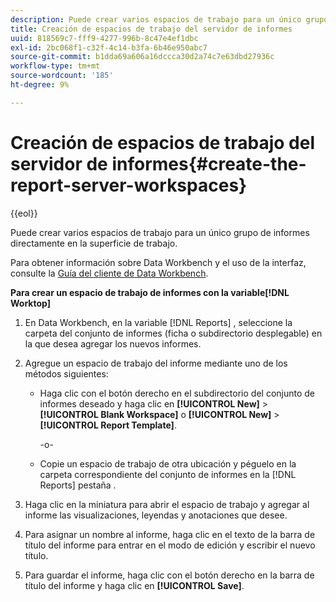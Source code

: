 ```yaml
---
description: Puede crear varios espacios de trabajo para un único grupo de informes directamente en la superficie de trabajo.
title: Creación de espacios de trabajo del servidor de informes
uuid: 818569c7-fff9-4277-996b-8c47e4ef1dbc
exl-id: 2bc068f1-c32f-4c14-b3fa-6b46e950abc7
source-git-commit: b1dda69a606a16dccca30d2a74c7e63dbd27936c
workflow-type: tm+mt
source-wordcount: '185'
ht-degree: 9%

---
```


# Creación de espacios de trabajo del servidor de informes{#create-the-report-server-workspaces}

{{eol}}

Puede crear varios espacios de trabajo para un único grupo de informes directamente en la superficie de trabajo.

Para obtener información sobre Data Workbench y el uso de la interfaz, consulte la [Guía del cliente de Data Workbench](https://experienceleague.adobe.com/docs/data-workbench/using/client/t-open-ins.html?lang=es).

**Para crear un espacio de trabajo de informes con la variable[!DNL Worktop]**

1. En Data Workbench, en la variable [!DNL Reports] , seleccione la carpeta del conjunto de informes (ficha o subdirectorio desplegable) en la que desea agregar los nuevos informes.
1. Agregue un espacio de trabajo del informe mediante uno de los métodos siguientes:

   * Haga clic con el botón derecho en el subdirectorio del conjunto de informes deseado y haga clic en **[!UICONTROL New]** > **[!UICONTROL Blank Workspace]** o **[!UICONTROL New]** > **[!UICONTROL Report Template]**.

      -o-

   * Copie un espacio de trabajo de otra ubicación y péguelo en la carpeta correspondiente del conjunto de informes en la [!DNL Reports] pestaña .

1. Haga clic en la miniatura para abrir el espacio de trabajo y agregar al informe las visualizaciones, leyendas y anotaciones que desee.
1. Para asignar un nombre al informe, haga clic en el texto de la barra de título del informe para entrar en el modo de edición y escribir el nuevo título.
1. Para guardar el informe, haga clic con el botón derecho en la barra de título del informe y haga clic en **[!UICONTROL Save]**.
